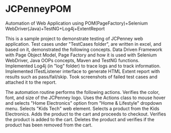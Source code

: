 # JCPenneyPOM


Automation of Web Application using POM(PageFactory)+Selenium WebDriver(Java)+TestNG+Log4j+ExtentReport

This is a sample project to demonstrate testing of JCPenney web application. Test cases under "TestCases folder", are written in excel, and based on it, demonstrated the following concepts.
Data Driven Framework with Page Object Model, Page Factory and how it is used with Selenium WebDriver, Java OOPs concepts, Maven and TestNG functions. 
Implemented Log4j (in "log" folder) to trace logs and to track information. 
Implemented ITestListener interface to generate HTML Extent report with results such as pass/fail/skip. Took screenshots of failed test cases and attached it to the report. 

The automation routine performs the following actions.
Verifies the color, font, and size of the JCPenney logo.
Uses the Actions class to mouse hover and selects "Home Electronics" option from "Home & Lifestyle" dropdown menu.
Selects "Kids Tech" web element.
Selects a product from the Kids Electronics.
Adds the product to the cart and proceeds to checkout.
Verifies the product is added to the cart.
Deletes the product and verifies if the product has been removed from the cart.
